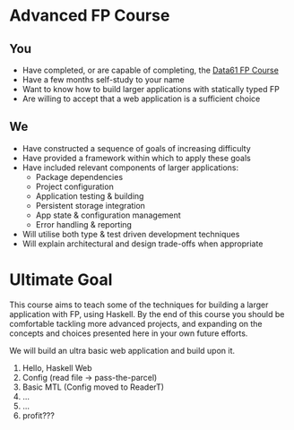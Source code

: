 Advanced FP Course
=====================

You
---

* Have completed, or are capable of completing, the [Data61 FP Course](https://github.com/data61/fp-course)
* Have a few months self-study to your name
* Want to know how to build larger applications with statically typed FP
* Are willing to accept that a web application is a sufficient choice

We
--

* Have constructed a sequence of goals of increasing difficulty
* Have provided a framework within which to apply these goals
* Have included relevant components of larger applications:
  - Package dependencies
  - Project configuration
  - Application testing & building
  - Persistent storage integration
  - App state & configuration management
  - Error handling & reporting
* Will utilise both type & test driven development techniques
* Will explain architectural and design trade-offs when appropriate

Ultimate Goal
===============

This course aims to teach some of the techniques for building a larger
application with FP, using Haskell. By the end of this course you should be
comfortable tackling more advanced projects, and expanding on the concepts and
choices presented here in your own future efforts.

We will build an ultra basic web application and build upon it.

1) Hello, Haskell Web
2) Config (read file -> pass-the-parcel)
3) Basic MTL (Config moved to ReaderT)
4) ...
5) ...
6) profit???

